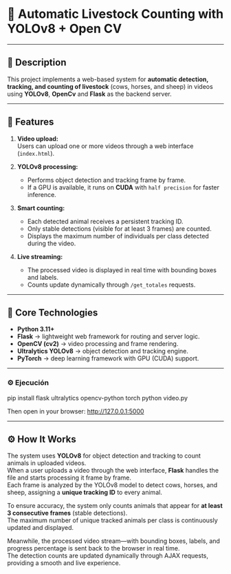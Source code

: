 # 🐄 Automatic Livestock Counting with YOLOv8 + Open CV  

---

## 📘 Description

This project implements a web-based system for **automatic detection, tracking, and counting of livestock** (cows, horses, and sheep) in videos using **YOLOv8**, **OpenCv** and **Flask** as the backend server.

---

## 🚀 Features

1. **Video upload:**  
   Users can upload one or more videos through a web interface (`index.html`).

2. **YOLOv8 processing:**  
   - Performs object detection and tracking frame by frame.  
   - If a GPU is available, it runs on **CUDA** with `half precision` for faster inference.  

3. **Smart counting:**  
   - Each detected animal receives a persistent tracking ID.  
   - Only stable detections (visible for at least 3 frames) are counted.  
   - Displays the maximum number of individuals per class detected during the video.  

4. **Live streaming:**  
   - The processed video is displayed in real time with bounding boxes and labels.  
   - Counts update dynamically through `/get_totales` requests.

---

## 🧠 Core Technologies

- **Python 3.11+**  
- **Flask** → lightweight web framework for routing and server logic.  
- **OpenCV (cv2)** → video processing and frame rendering.  
- **Ultralytics YOLOv8** → object detection and tracking engine.  
- **PyTorch** → deep learning framework with GPU (CUDA) support.  

---


### ⚙️ Ejecución

pip install flask ultralytics opencv-python torch
python video.py

Then open in your browser:
http://127.0.0.1:5000

---

## ⚙️ How It Works

The system uses **YOLOv8** for object detection and tracking to count animals in uploaded videos.  
When a user uploads a video through the web interface, **Flask** handles the file and starts processing it frame by frame.  
Each frame is analyzed by the YOLOv8 model to detect cows, horses, and sheep, assigning a **unique tracking ID** to every animal.  

To ensure accuracy, the system only counts animals that appear for **at least 3 consecutive frames** (stable detections).  
The maximum number of unique tracked animals per class is continuously updated and displayed.  

Meanwhile, the processed video stream—with bounding boxes, labels, and progress percentage is sent back to the browser in real time.  
The detection counts are updated dynamically through AJAX requests, providing a smooth and live experience.


